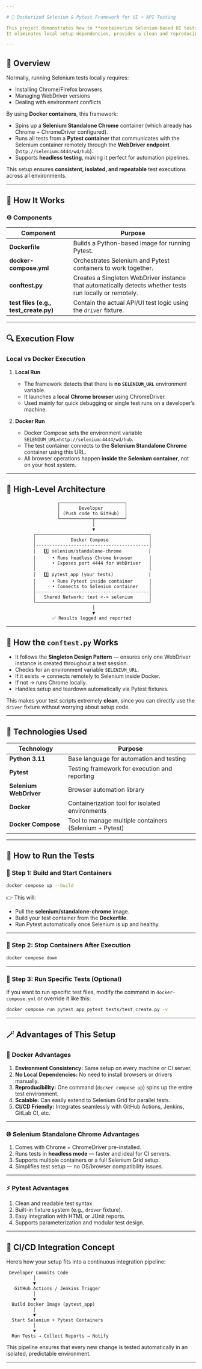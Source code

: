 ```yaml
---

# 🧪 Dockerized Selenium & Pytest Framework for UI + API Testing

This project demonstrates how to **containerize Selenium-based UI tests and API tests** using **Docker** and **Pytest**.
It eliminates local setup dependencies, provides a clean and reproducible test environment, and can be easily integrated into **CI/CD pipelines** (like GitHub Actions or Jenkins).

---
```


## 🧭 Overview

Normally, running Selenium tests locally requires:

* Installing Chrome/Firefox browsers
* Managing WebDriver versions
* Dealing with environment conflicts

By using **Docker containers**, this framework:

* Spins up a **Selenium Standalone Chrome** container (which already has Chrome + ChromeDriver configured).
* Runs all tests from a **Pytest container** that communicates with the Selenium container remotely through the **WebDriver endpoint** (`http://selenium:4444/wd/hub`).
* Supports **headless testing**, making it perfect for automation pipelines.

This setup ensures **consistent, isolated, and repeatable** test executions across all environments.

---

## 🧩 How It Works

### ⚙️ Components

| Component                             | Purpose                                                                                                  |
| ------------------------------------- | -------------------------------------------------------------------------------------------------------- |
| **Dockerfile**                        | Builds a Python-based image for running Pytest.                                                          |
| **docker-compose.yml**                | Orchestrates Selenium and Pytest containers to work together.                                            |
| **conftest.py**                       | Creates a Singleton WebDriver instance that automatically detects whether tests run locally or remotely. |
| **test files (e.g., test_create.py)** | Contain the actual API/UI test logic using the `driver` fixture.                                         |

---

## 🔍 Execution Flow

### Local vs Docker Execution

1. **Local Run**

   * The framework detects that there is **no `SELENIUM_URL`** environment variable.
   * It launches a **local Chrome browser** using ChromeDriver.
   * Used mainly for quick debugging or single test runs on a developer’s machine.

2. **Docker Run**

   * Docker Compose sets the environment variable `SELENIUM_URL=http://selenium:4444/wd/hub`.
   * The test container connects to the **Selenium Standalone Chrome** container using this URL.
   * All browser operations happen **inside the Selenium container**, not on your host system.

---

## 🧠 High-Level Architecture

```
                   ┌────────────────────────┐
                   │       Developer        │
                   │ (Push code to GitHub)  │
                   └────────────┬───────────┘
                                │
                                ▼
          ┌──────────────────────────────────────────┐
          │             Docker Compose               │
          │------------------------------------------│
          │   1️⃣ selenium/standalone-chrome          │
          │      • Runs headless Chrome browser      │
          │      • Exposes port 4444 for WebDriver   │
          │                                          │
          │   2️⃣ pytest_app (your tests)             │
          │      • Runs Pytest inside container      │
          │      • Connects to Selenium container    │
          │------------------------------------------│
          │   Shared Network: test <-> selenium      │
          └──────────────────────────────────────────┘
                                │
                                ▼
                 ✅ Results logged and reported
```

---

## 📜 How the `conftest.py` Works

* It follows the **Singleton Design Pattern** — ensures only one WebDriver instance is created throughout a test session.
* Checks for an environment variable `SELENIUM_URL`.
* If it exists → connects remotely to Selenium inside Docker.
* If not → runs Chrome locally.
* Handles setup and teardown automatically via Pytest fixtures.

This makes your test scripts extremely **clean**, since you can directly use the `driver` fixture without worrying about setup code.

---

## 🧰 Technologies Used

| Technology             | Purpose                                                |
| ---------------------- | ------------------------------------------------------ |
| **Python 3.11**        | Base language for automation and testing               |
| **Pytest**             | Testing framework for execution and reporting          |
| **Selenium WebDriver** | Browser automation library                             |
| **Docker**             | Containerization tool for isolated environments        |
| **Docker Compose**     | Tool to manage multiple containers (Selenium + Pytest) |

---

## 🚀 How to Run the Tests

### 🐳 Step 1: Build and Start Containers

```bash
docker compose up --build
```

👉 This will:

* Pull the **selenium/standalone-chrome** image.
* Build your test container from the **Dockerfile**.
* Run Pytest automatically once Selenium is up and healthy.

---

### 🧹 Step 2: Stop Containers After Execution

```bash
docker compose down
```

---

### 🧪 Step 3: Run Specific Tests (Optional)

If you want to run specific test files, modify the command in `docker-compose.yml` or override it like this:

```bash
docker compose run pytest_app pytest tests/test_create.py -v
```

---

## 🪄 Advantages of This Setup

### 🐳 **Docker Advantages**

1. **Environment Consistency:** Same setup on every machine or CI server.
2. **No Local Dependencies:** No need to install browsers or drivers manually.
3. **Reproducibility:** One command (`docker compose up`) spins up the entire test environment.
4. **Scalable:** Can easily extend to Selenium Grid for parallel tests.
5. **CI/CD Friendly:** Integrates seamlessly with GitHub Actions, Jenkins, GitLab CI, etc.

---

### 🌐 **Selenium Standalone Chrome Advantages**

1. Comes with Chrome + ChromeDriver pre-installed.
2. Runs tests in **headless mode** — faster and ideal for CI servers.
3. Supports multiple containers or a full Selenium Grid setup.
4. Simplifies test setup — no OS/browser compatibility issues.

---

### ⚡ **Pytest Advantages**

1. Clean and readable test syntax.
2. Built-in fixture system (e.g., `driver` fixture).
3. Easy integration with HTML or JUnit reports.
4. Supports parameterization and modular test design.

---

## 🔄 CI/CD Integration Concept

Here’s how your setup fits into a continuous integration pipeline:

```
 Developer Commits Code
          │
          ▼
   GitHub Actions / Jenkins Trigger
          │
          ▼
  Build Docker Image (pytest_app)
          │
          ▼
  Start Selenium + Pytest Containers
          │
          ▼
  Run Tests → Collect Reports → Notify
```

This pipeline ensures that every new change is tested automatically in an isolated, predictable environment.

---


